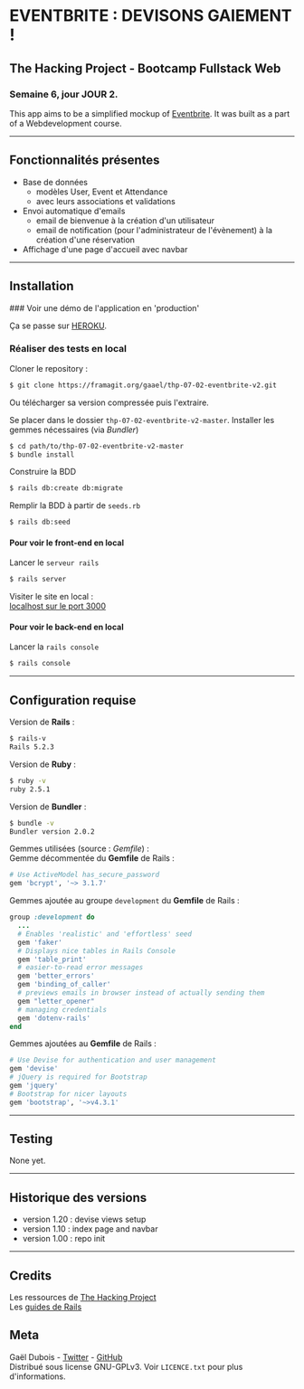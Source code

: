 # EVENTBRITE : DEVISONS GAIEMENT !

## The Hacking Project - Bootcamp Fullstack Web
### Semaine 6, jour JOUR 2.

> 

This app aims to be a simplified mockup of [Eventbrite](https://www.eventbrite.com). It was built as a part of a Webdevelopment course.

***

## Fonctionnalités présentes
* Base de données
  * modèles User, Event et Attendance
  * avec leurs associations et validations
* Envoi automatique d'emails
  * email de bienvenue à la création d'un utilisateur
  * email de notification (pour l'administrateur de l'évènement) à la création d'une réservation
* Affichage d'une page d'accueil avec navbar

***

## Installation
### Voir une démo de l'application en 'production'

Ça se passe sur [HEROKU](https://gaael-eventbrite-v2.herokuapp.com/).

### Réaliser des tests en local

Cloner le repository : 
~~~bash
$ git clone https://framagit.org/gaael/thp-07-02-eventbrite-v2.git
~~~
Ou télécharger sa version compressée puis l'extraire.

Se placer dans le dossier `thp-07-02-eventbrite-v2-master`. Installer les gemmes nécessaires (via *Bundler*)
~~~bash
$ cd path/to/thp-07-02-eventbrite-v2-master
$ bundle install
~~~

Construire la BDD
~~~bash
$ rails db:create db:migrate
~~~

Remplir la BDD à partir de `seeds.rb`
~~~bash
$ rails db:seed
~~~

#### Pour voir le front-end en local

Lancer le `serveur rails`
~~~bash
$ rails server
~~~

Visiter le site en local :\
[localhost sur le port 3000](http://localhost:3000/)

#### Pour voir le back-end en local

Lancer la `rails console`
~~~bash
$ rails console
~~~

***

## Configuration requise

Version de **Rails** :
~~~bash
$ rails-v
Rails 5.2.3
~~~

Version de **Ruby** :
~~~bash
$ ruby -v
ruby 2.5.1
~~~

Version de **Bundler** :
~~~bash
$ bundle -v
Bundler version 2.0.2
~~~

Gemmes utilisées (source : *Gemfile*) :\
Gemme décommentée du **Gemfile** de Rails :
~~~ruby
# Use ActiveModel has_secure_password
gem 'bcrypt', '~> 3.1.7'
~~~

Gemmes ajoutée au groupe `development` du **Gemfile** de Rails :
~~~ruby
group :development do
  ...
  # Enables 'realistic' and 'effortless' seed
  gem 'faker'
  # Displays nice tables in Rails Console
  gem 'table_print'
  # easier-to-read error messages
  gem 'better_errors'
  gem 'binding_of_caller'
  # previews emails in browser instead of actually sending them
  gem "letter_opener"
  # managing credentials
  gem 'dotenv-rails'
end
~~~

Gemmes ajoutées au **Gemfile** de Rails :
~~~ruby
# Use Devise for authentication and user management
gem 'devise'
# jQuery is required for Bootstrap
gem 'jquery'
# Bootstrap for nicer layouts
gem 'bootstrap', '~>v4.3.1'
~~~

***

## Testing

None yet.

***

## Historique des versions

* version 1.20 : devise views setup
* version 1.10 : index page and navbar
* version 1.00 : repo init

***

## Credits
Les ressources de [The Hacking Project](https://www.thehackingproject.org/)\
Les [guides de Rails](https://guides.rubyonrails.org/index.html)


## Meta
Gaël Dubois - [Twitter](https://twitter.com/GalDUBOIS1) - [GitHub](https://github.com/gaael/)\
Distribué sous license GNU-GPLv3. Voir `LICENCE.txt` pour plus d'informations.